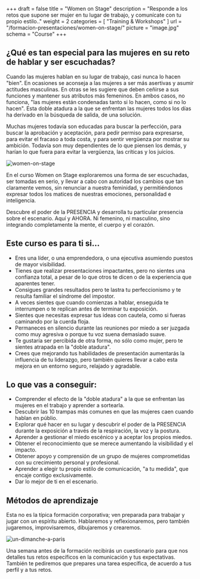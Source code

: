 +++
draft		= false
title		= "Women on Stage"
description = "Responde a los retos que supone ser mujer en tu lugar de trabajo, y comunícate con tu propio estilo.."
weight		= 2
categories	= [ "Training & Workshops" ]
url 			= "/formacion-presentaciones/women-on-stage/"
picture		= "image.jpg"
schema		= "Course"
+++

## ¿Qué es tan especial para las mujeres en su reto de hablar y ser escuchadas?

Cuando las mujeres hablan en su lugar de trabajo, casi nunca lo hacen "bien". En ocasiones se aconseja a las mujeres a ser más asertivas y asumir actitudes masculinas. En otras se les sugiere que deben ceñirse a sus funciones y mantener sus atributos más femeninos. En ambos casos, no funciona, "las mujeres están condenadas tanto si lo hacen, como si no lo hacen". Esta doble atadura a la que se enfrentan las mujeres todos los días ha derivado en la búsqueda de salida, de una solución.

Muchas mujeres todavía son educadas para buscar la perfección, para buscar la aprobación y aceptación, para pedir permiso para expresarse, para evitar el fracaso a toda costa, y para sentir vergüenza por mostrar su ambición.
Todavía son muy dependientes de lo que piensen los demás, y harían lo que fuera para evitar la vergüenza, las críticas y los juicios.

![women-on-stage][pic1]

En el curso Women on Stage exploraremos una forma de ser escuchadas, ser tomadas en serio, y llevar a cabo con autoridad los cambios que tan claramente vemos, sin renunciar a nuestra feminidad, y permitiéndonos expresar todos los matices de nuestras emociones, personalidad e inteligencia.

Descubre el poder de la PRESENCIA y desarrolla tu particular presencia sobre el escenario. Aquí y AHORA. Ni femenino, ni masculino, sino integrando completamente la mente, el cuerpo y el corazón.

## Este curso es para ti si...

* Eres una líder, o una emprendedora, o una ejecutiva asumiendo puestos de mayor visibilidad.
* Tienes que realizar presentaciones impactantes, pero no sientes una confianza total, a pesar de lo que otros te dicen o de la experiencia que aparentes tener.
* Consigues grandes resultados pero te lastra tu perfeccionismo y te resulta familiar el síndrome del impostor.
* A veces sientes que cuando comienzas a hablar, enseguida te interrumpen o te replican antes de terminar tu exposición.
* Sientes que necesitas expresar tus ideas con cautela, como si fueras caminando por la cuerda floja.
* Permaneces en silencio durante las reuniones por miedo a ser juzgada como muy agresiva o porque tu voz suena demasiado suave.
* Te gustaría ser percibida de otra forma, no sólo como mujer, pero te sientes atrapada en la "doble atadura".
* Crees que mejorando tus habilidades de presentación aumentarás la influencia de tu liderazgo, pero también quieres llevar a cabo esta mejora en un entorno seguro, relajado y agradable.

## Lo que vas a conseguir:

* Comprender el efecto de la "doble atadura" a la que se enfrentan las mujeres en el trabajo y aprender a sortearla.
* Descubrir las 10 trampas más comunes en que las mujeres caen cuando hablan en públio.
* Explorar qué hacer en su lugar y descubrir el poder de la PRESENCIA durante la exposición a través de la respiración, la voz y la postura.
* Aprender a gestionar el miedo escénico y a aceptar los propios miedos.
* Obtener el reconocimiento que se merece aumentando la visibilidad y el impacto.
* Obtener apoyo y comprensión de un grupo de mujeres comprometidas con su crecimiento personal y profesional.
* Aprender a elegir tu propio estilo de comunicación, "a tu medida", que encaje contigo exclusivamente.
* Dar lo mejor de ti en el escenario.

## Métodos de aprendizaje

Esta no es la típica formación corporativa; ven preparada para trabajar y jugar con un espíritu abierto. Hablaremos y reflexionaremos, pero también jugaremos, improvisaremos, dibujaremos y crearemos.

![un-dimanche-a-paris][pic2]

Una semana antes de la formación recibirás un cuestionario para que nos detalles tus retos específicos en la comunicación y tus expectativas. También te pediremos que prepares una tarea específica, de acuerdo a tus perfil y a tus retos.


[pic1]: /pictures/training-workshops/women-on-stage/Confident-and-grounded.woman-at-work.jpg
[pic2]: /pictures/training-workshops/women-on-stage/un-dimanche-a-paris.jpg